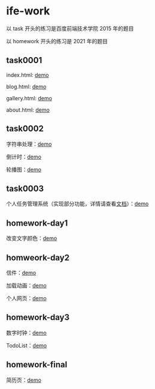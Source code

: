 # ife-work

以 task 开头的练习是百度前端技术学院 2015 年的题目

以 homework 开头的练习是 2021 年的题目

## task0001

index.html: [demo](https://wilburn98.github.io/ife-work/task0001/index.html)

blog.html: [demo](https://wilburn98.github.io/ife-work/task0001/blog.html)

gallery.html: [demo](https://wilburn98.github.io/ife-work/task0001/gallery.html)

about.html: [demo](https://wilburn98.github.io/ife-work/task0001/about.html)

## task0002

字符串处理：[demo](https://wilburn98.github.io/ife-work/task0002/task0002_1.html)

倒计时：[demo](https://wilburn98.github.io/ife-work/task0002/task0002_2.html)

轮播图：[demo](https://wilburn98.github.io/ife-work/task0002/task0002_3.html)

## task0003

个人任务管理系统（实现部分功能，详情请查看[文档]()）：[demo](https://wilburn98.github.io/ife-work/task0003/dist/index.html)

## homework-day1

改变文字颜色：[demo](https://wilburn98.github.io/ife-work/homework-day1/index.html)

## homweork-day2

信件：[demo](https://wilburn98.github.io/ife-work/homework-day2/letter.html)

加载动画：[demo](https://wilburn98.github.io/ife-work/homework-day2/loading.html)

个人网页：[demo](https://wilburn98.github.io/ife-work/homework-day2/personal_page.html)

## homework-day3

数字时钟：[demo](https://wilburn98.github.io/ife-work/homework-day3/clock.html)

TodoList：[demo](https://wilburn98.github.io/ife-work/homework-day3/todolist.html)

## homework-final

简历页：[demo](https://wilburn98.github.io/ife-work/homework-final/index.html)
